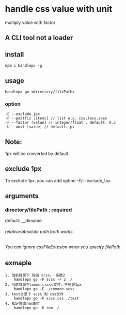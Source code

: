 # handle css value with unit
multiply value with factor 

## A CLI tool not a loader

## install
    npm i handlepx -g

## usage          
    handlepx go <directory/filePath>

### option
    -E --exclude_1px 
    -P --postfix [items] // list e.g. css,less,sass
    -F --factor [value] // integer/float , default: 0.5
    -U --unit [value] // default: px

## Note:
1px will be converted by default.
## exclude 1px
To exclude 1px, you can add option -E/--exclude_1px.

## arguments
### directory/filePath : required
default: __dirname
###### relative/absolute path both works.
###### You can ignore cssFileExtesion when you specify filePath.

## exmaple
    1. 当前目录下 后缀 scss， 系数2
        handlepx go -P scss -F 2 ./ 
    2. 当前目录下common.scss文件，不处理1px
        handlepx go -E ./common.scss 
    3. test目录下 scss 和 css文件
        handlepx go -P scss,css ./test
    4. 指定修改rem单位
        handlepx go -U rem ./



 
